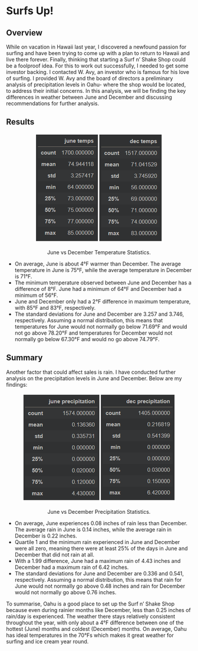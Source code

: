 # Surfs Up!

## Overview
While on vacation in Hawaii last year, I discovered a newfound passion for surfing and have been trying to come up with a plan to return to Hawaii and live there forever. Finally, thinking that starting a Surf n’ Shake Shop could be a foolproof idea. For this to work out successfully, I needed to get some investor backing. I contacted W. Avy, an investor who is famous for his love of surfing. I provided W. Avy and the board of directors a preliminary analysis of precipitation levels in Oahu- where the shop would be located, to address their initial concerns. In this analysis, we will be finding the key differences in weather between June and December and discussing recommendations for further analysis.

## Results

<p align="center"><img src="resources/temps.png"></p>

<div align="center">June vs December Temperature Statistics.</div>

- On average, June is about 4°F warmer than December. The average temperature in June is 75°F, while the average temperature in December is 71°F.
-	The minimum temperature observed between June and December has a difference of 8°F. June had a minimum of 64°F and December had a minimum of 56°F.
-	June and December only had a 2°F difference in maximum temperature, with 85°F and 83°F, respectively.
-	The standard deviations for June and December are 3.257 and 3.746, respectively. Assuming a normal distribution, this means that temperatures for June would not normally go below 71.69°F and would not go above 78.20°F and temperatures for December would not normally go below 67.30°F and would no go above 74.79°F.


## Summary
Another factor that could affect sales is rain. I have conducted further analysis on the precipitation levels in June and December. Below are my findings:

<p align="center"><img src="resources/prcps.png"></p>

<div align="center">June vs December Precipitation Statistics.</div>

-	On average, June experiences 0.08 inches of rain less than December. The average rain in June is 0.14 inches, while the average rain in December is 0.22 inches.
-	Quartile 1 and the minimum rain experienced in June and December were all zero, meaning there were at least 25% of the days in June and December that did not rain at all.
-	With a 1.99 difference, June had a maximum rain of 4.43 inches and December had a maximum rain of 6.42 inches.
-	The standard deviations for June and December are 0.336 and 0.541, respectively. Assuming a normal distribution, this means that rain for June would not normally go above 0.48 inches and rain for December would not normally go above 0.76 inches.

To summarise, Oahu is a good place to set up the Surf n’ Shake Shop because even during rainier months like December, less than 0.25 inches of rain/day is experienced. The weather there stays relatively consistent throughout the year, with only about a 4°F difference between one of the hottest (June) months and coldest (December) months. On average, Oahu has ideal temperatures in the 70°Fs which makes it great weather for surfing and ice cream year round.

